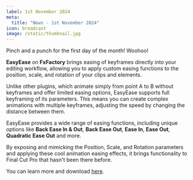 ```yaml
---
label: 1st November 2024
meta:
  title: "News - 1st November 2024"
icon: broadcast
image: /static/thumbnail.jpg
---
```


Pinch and a punch for the first day of the month! Woohoo!

**EasyEase** on **FxFactory** brings easing of keyframes directly into your editing workflow, allowing you to apply custom easing functions to the position, scale, and rotation of your clips and elements.

Unlike other plugins, which animate simply from point A to B without keyframes and offer limited easing options, EasyEase supports full keyframing of its parameters. This means you can create complex animations with multiple keyframes, adjusting the speed by changing the distance between them.

EasyEase provides a wide range of easing functions, including unique options like **Back Ease In & Out**, **Back Ease Out**, **Ease In**, **Ease Out**, **Quadratic Ease Out** and more.

By exposing and mimicking the Position, Scale, and Rotation parameters and applying these cool animation easing effects, it brings functionality to Final Cut Pro that hasn't been there before.

You can learn more and download [here](https://fxfactory.com/info/easyease/).